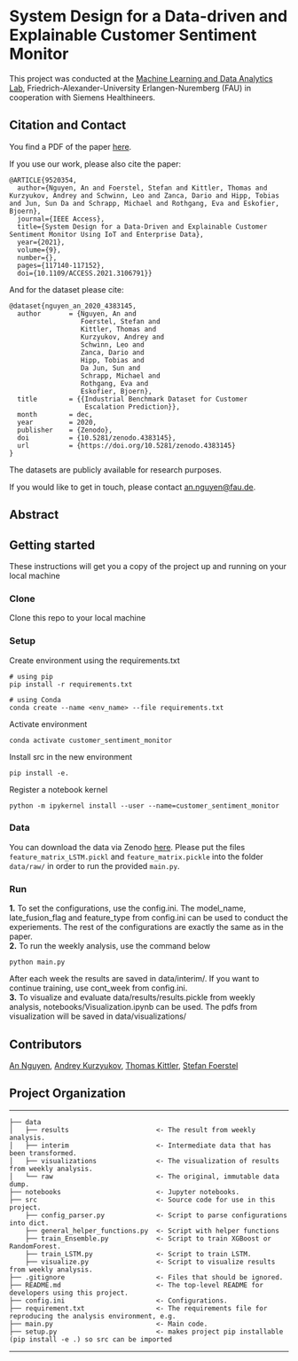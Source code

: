 # System Design for a Data-driven and Explainable Customer Sentiment Monitor
This project was conducted at the [Machine Learning and Data Analytics Lab](https://www.mad.tf.fau.de/), Friedrich-Alexander-University Erlangen-Nuremberg (FAU) in cooperation with Siemens Healthineers.

## Citation and Contact
You find a PDF of the paper [here](https://arxiv.org/pdf/2101.04086.pdf).

If you use our work, please also cite the paper:
```
@ARTICLE{9520354,
  author={Nguyen, An and Foerstel, Stefan and Kittler, Thomas and Kurzyukov, Andrey and Schwinn, Leo and Zanca, Dario and Hipp, Tobias and Jun, Sun Da and Schrapp, Michael and Rothgang, Eva and Eskofier, Bjoern},
  journal={IEEE Access}, 
  title={System Design for a Data-Driven and Explainable Customer Sentiment Monitor Using IoT and Enterprise Data}, 
  year={2021},
  volume={9},
  number={},
  pages={117140-117152},
  doi={10.1109/ACCESS.2021.3106791}}
```
And for the dataset please cite:

```
@dataset{nguyen_an_2020_4383145,
  author       = {Nguyen, An and
                  Foerstel, Stefan and
                  Kittler, Thomas and
                  Kurzyukov, Andrey and
                  Schwinn, Leo and
                  Zanca, Dario and
                  Hipp, Tobias and
                  Da Jun, Sun and
                  Schrapp, Michael and
                  Rothgang, Eva and
                  Eskofier, Bjoern},
  title        = {{Industrial Benchmark Dataset for Customer 
                   Escalation Prediction}},
  month        = dec,
  year         = 2020,
  publisher    = {Zenodo},
  doi          = {10.5281/zenodo.4383145},
  url          = {https://doi.org/10.5281/zenodo.4383145}
}
```
The datasets are publicly available for research purposes. 

If you would like to get in touch, please contact an.nguyen@fau.de.
## Abstract

## Getting started
These instructions will get you a copy of the project up and running on your local machine
### Clone
Clone this repo to your local machine 
### Setup
Create environment using the requirements.txt
```
# using pip
pip install -r requirements.txt

# using Conda
conda create --name <env_name> --file requirements.txt
```
Activate environment
```
conda activate customer_sentiment_monitor 
```
Install src in the new environment 
```
pip install -e.
```

Register a notebook kernel
```
python -m ipykernel install --user --name=customer_sentiment_monitor
```

### Data
You can download the data via Zenodo [here](https://doi.org/10.5281/zenodo.4383145). Please put the files ```feature_matrix_LSTM.pickl``` and ```feature_matrix.pickle``` into the folder ```data/raw/``` in order to run the provided ```main.py```. 

### Run
**1.** To set the configurations, use the config.ini. The model_name, late_fusion_flag and feature_type from config.ini can be used to conduct the experiements. The rest of the configurations are exactly the same as in the paper.<br>
**2.** To run the weekly analysis, use the command below
```
python main.py
```
After each week the results are saved in data/interim/. If you want to continue training, use cont_week from config.ini.<br>
**3.** To visualize and evaluate data/results/results.pickle from weekly analysis, notebooks/Visualization.ipynb can be used.
The pdfs from visualization will be saved in data/visualizations/
## Contributors
[An Nguyen](https://www.mad.tf.fau.de/person/an-nguyen/), [Andrey Kurzyukov](https://github.com/SherlockKA), [Thomas Kittler](https://www.linkedin.com/in/dr-thomas-kittler-a379aa174/), [Stefan Foerstel](https://www.linkedin.com/in/stefan-foerstel/)
## Project Organization
------------
    ├── data
    │   ├── results                      <- The result from weekly analysis.
    │   ├── interim                      <- Intermediate data that has been transformed.
    │   ├── visualizations               <- The visualization of results from weekly analysis.
    │   └── raw                          <- The original, immutable data dump.
    ├── notebooks                        <- Jupyter notebooks. 
    ├── src                              <- Source code for use in this project.
        ├── config_parser.py             <- Script to parse configurations into dict.
        ├── general_helper_functions.py  <- Script with helper functions
        ├── train_Ensemble.py            <- Script to train XGBoost or RandomForest.
        ├── train_LSTM.py                <- Script to train LSTM.
        ├── visualize.py                 <- Script to visualize results from weekly analysis.
    ├── .gitignore                       <- Files that should be ignored.
    ├── README.md                        <- The top-level README for developers using this project.
    ├── config.ini                       <- Configurations.
    ├── requirement.txt                  <- The requirements file for reproducing the analysis environment, e.g.
    ├── main.py                          <- Main code.
    ├── setup.py                         <- makes project pip installable (pip install -e .) so src can be imported
--------


